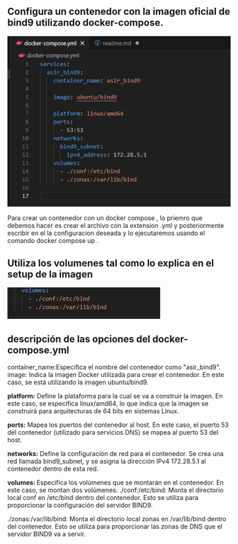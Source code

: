 ## Configura un contenedor con la imagen oficial de bind9 utilizando docker-compose.
![alt text](<imagenes/Captura de pantalla 2024-04-26 182351.png>)
 
 Para crear un contenedor con un docker compose , lo priemro que debemos hacer es crear el archivo con la extension .yml y posteriormente escribir en el la configuracion deseada y lo ejecutaremos usando el comando docker compose up .

## Utiliza los volumenes tal como lo explica en el setup de la imagen
![alt text](<imagenes/Captura de pantalla 2024-04-26 183057.png>)

## descripción de las opciones del docker-compose.yml

<b></b> container_name:Especifica el nombre del contenedor como "asir_bind9".
image: Indica la imagen Docker utilizada para crear el contenedor. En este caso, se está utilizando la imagen ubuntu/bind9.

<b>platform:</b> Define la plataforma para la cual se va a construir la imagen. En este caso, se especifica linux/amd64, lo que indica que la imagen se construirá para arquitecturas de 64 bits en sistemas Linux.

<b>ports:</b> Mapea los puertos del contenedor al host. En este caso, el puerto 53 del contenedor (utilizado para servicios DNS) se mapea al puerto 53 del host.

<b>networks:</b> Define la configuración de red para el contenedor. Se crea una red llamada bind9_subnet, y se asigna la dirección IPv4 172.28.5.1 al contenedor dentro de esta red.

<b>volumes: </b>Especifica los volúmenes que se montarán en el contenedor. En este caso, se montan dos volúmenes:
./conf:/etc/bind: Monta el directorio local conf en /etc/bind dentro del contenedor. Esto se utiliza para proporcionar la configuración del servidor BIND9.

./zonas:/var/lib/bind: Monta el directorio local zonas en /var/lib/bind dentro del contenedor. Esto se utiliza para proporcionar las zonas de DNS que el servidor BIND9 va a servir.



